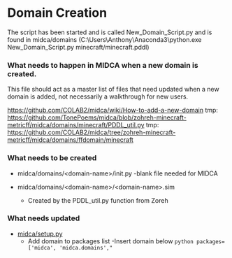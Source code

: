# Domain Creation

The script has been started and is called New_Domain_Script.py and is found in midca/domains
(C:\Users\Anthony\Anaconda3\python.exe New_Domain_Script.py minecraft/minecraft.pddl)

### What needs to happen in MIDCA when a new domain is created.
This file should act as a master list of files that need updated when a new domain is added, not necessarily a walkthrough for new users.

https://github.com/COLAB2/midca/wiki/How-to-add-a-new-domain
tmp: https://github.com/TonePoems/midca/blob/zohreh-minecraft-metricff/midca/domains/minecraft/PDDL_util.py
tmp: https://github.com/COLAB2/midca/tree/zohreh-minecraft-metricff/midca/domains/ffdomain/minecraft

### What needs to be created
- midca/domains/\<domain-name\>/init.py	
	-blank file needed for MIDCA

- midca/domains/\<domain-name\>/\<domain-name\>.sim
	- Created by the PDDL_util.py function from Zoreh


### What needs updated
- [midca/setup.py](https://github.com/TonePoems/midca/blob/master/setup.py)
	- Add domain to packages list
		-Insert domain below 
			```python
			packages=['midca',
                'midca.domains',"
			```	